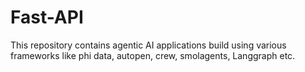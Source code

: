 # Fast-API
This repository contains agentic AI applications build using various frameworks like phi data, autopen, crew, smolagents, Langgraph etc.
